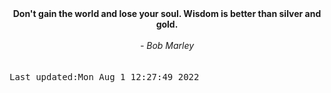 
<div align="center"><b><span>Don't gain the world and lose your soul. Wisdom is better than silver and gold.</span></b><br><br><i> - Bob Marley</i></div>
<br><br><kbd>Last updated:Mon Aug  1 12:27:49 2022</kbd>